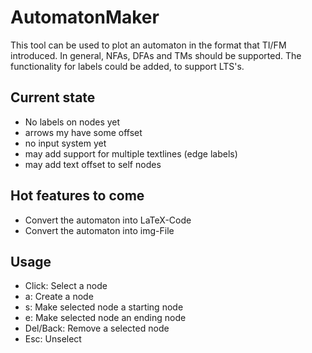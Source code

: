 # AutomatonMaker 

This tool can be used to plot an automaton in the format that TI/FM introduced.
In general, NFAs, DFAs and TMs should be supported. 
The functionality for labels could be added, to support LTS's.

## Current state
- No labels on nodes yet
- arrows my have some offset
- no input system yet
- may add support for multiple textlines (edge labels)
- may add text offset to self nodes

## Hot features to come
- Convert the automaton into LaTeX-Code
- Convert the automaton into img-File

## Usage
- Click: Select a node
- a: Create a node
- s: Make selected node a starting node
- e: Make selected node an ending node
- Del/Back: Remove a selected node
- Esc: Unselect 


